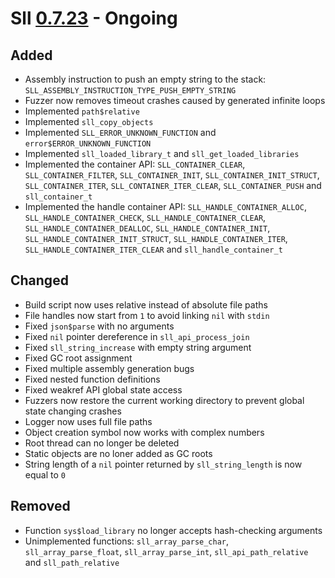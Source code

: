 # Sll [0.7.23] - Ongoing

## Added

- Assembly instruction to push an empty string to the stack: `SLL_ASSEMBLY_INSTRUCTION_TYPE_PUSH_EMPTY_STRING`
- Fuzzer now removes timeout crashes caused by generated infinite loops
- Implemented `path$relative`
- Implemented `sll_copy_objects`
- Implemented `SLL_ERROR_UNKNOWN_FUNCTION` and `error$ERROR_UNKNOWN_FUNCTION`
- Implemented `sll_loaded_library_t` and `sll_get_loaded_libraries`
- Implemented the container API: `SLL_CONTAINER_CLEAR`, `SLL_CONTAINER_FILTER`, `SLL_CONTAINER_INIT`, `SLL_CONTAINER_INIT_STRUCT`, `SLL_CONTAINER_ITER`, `SLL_CONTAINER_ITER_CLEAR`, `SLL_CONTAINER_PUSH` and `sll_container_t`
- Implemented the handle container API: `SLL_HANDLE_CONTAINER_ALLOC`, `SLL_HANDLE_CONTAINER_CHECK`, `SLL_HANDLE_CONTAINER_CLEAR`, `SLL_HANDLE_CONTAINER_DEALLOC`, `SLL_HANDLE_CONTAINER_INIT`, `SLL_HANDLE_CONTAINER_INIT_STRUCT`, `SLL_HANDLE_CONTAINER_ITER`, `SLL_HANDLE_CONTAINER_ITER_CLEAR` and `sll_handle_container_t`

## Changed

- Build script now uses relative instead of absolute file paths
- File handles now start from `1` to avoid linking `nil` with `stdin`
- Fixed `json$parse` with no arguments
- Fixed `nil` pointer dereference in `sll_api_process_join`
- Fixed `sll_string_increase` with empty string argument
- Fixed GC root assignment
- Fixed multiple assembly generation bugs
- Fixed nested function definitions
- Fixed weakref API global state access
- Fuzzers now restore the current working directory to prevent global state changing crashes
- Logger now uses full file paths
- Object creation symbol now works with complex numbers
- Root thread can no longer be deleted
- Static objects are no loner added as GC roots
- String length of a `nil` pointer returned by `sll_string_length` is now equal to `0`

## Removed

- Function `sys$load_library` no longer accepts hash-checking arguments
- Unimplemented functions: `sll_array_parse_char`, `sll_array_parse_float`, `sll_array_parse_int`, `sll_api_path_relative` and `sll_path_relative`

[0.7.23]: https://github.com/sl-lang/sll/compare/sll-v0.7.22...main
